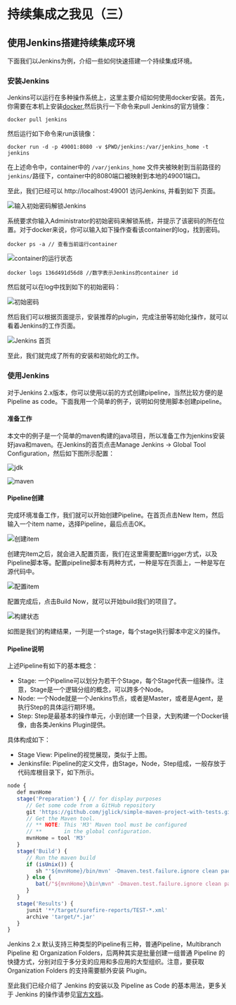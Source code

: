 # 持续集成之我见（三）

## 使用Jenkins搭建持续集成环境

下面我们以Jenkins为例，介绍一些如何快速搭建一个持续集成环境。

### 安装Jenkins

Jenkins可以运行在多种操作系统上，这里主要介绍如何使用docker安装。首先，你需要在本机上安装[docker](http://docker.io/),然后执行一下命令来pull Jenkins的官方镜像：

```
docker pull jenkins
```

然后运行如下命令来run该镜像：

```
docker run -d -p 49001:8080 -v $PWD/jenkins:/var/jenkins_home -t jenkins
```

在上述命令中，container中的 `/var/jenkins_home` 文件夹被映射到当前路径的 `jenkins/`路径下，container中的8080端口被映射到本地的49001端口。

至此，我们已经可以 http://localhost:49001 访问Jenkins, 并看到如下 页面。

![输入初始密码解锁Jenkins](/images/img_for_ci/jenkins_start.jpg)

系统要求你输入Administrator的初始密码来解锁系统，并提示了该密码的所在位置。对于docker来说，你可以输入如下操作查看该container的log，找到密码。

```
docker ps -a // 查看当前运行container
```

![container的运行状态](/images/img_for_ci/image.jpg)

```
docker logs 136d491d56d8 //数字表示Jenkins的container id
```

然后就可以在log中找到如下的初始密码：

![初始密码](/images/img_for_ci/password.jpg)

然后我们可以根据页面提示，安装推荐的plugin，完成注册等初始化操作，就可以看着Jenkins的工作页面。

![Jenkins 首页](/images/img_for_ci/jenkins.jpg)

至此，我们就完成了所有的安装和初始化的工作。

### 使用Jenkins

对于Jenkins 2.x版本，你可以使用以前的方式创建pipeline，当然比较方便的是Pipeline as code。下面我用一个简单的例子，说明如何使用脚本创建pipeline。

#### 准备工作

本文中的例子是一个简单的maven构建的java项目，所以准备工作为jenkins安装好java和maven。在Jenkins的首页点击Manage Jenkins -> Global Tool Configuration，然后如下图所示配置：

![jdk](/images/img_for_ci/jdk.jpg)

![maven](/images/img_for_ci/maven.jpg)

#### Pipeline创建

完成环境准备工作，我们就可以开始创建Pipeline。在首页点击New Item，然后输入一个item name，选择Pipeline，最后点击OK。

![创建item](/images/img_for_ci/new.jpg)

创建完item之后，就会进入配置页面，我们在这里需要配置trigger方式，以及Pipeline脚本等。配置pipeline脚本有两种方式，一种是写在页面上，一种是写在源代码中。

![配置item](/images/img_for_ci/script.jpg)

配置完成后，点击Build Now，就可以开始build我们的项目了。

![构建状态](/images/img_for_ci/build.jpg)

如图是我们的构建结果，一列是一个stage，每个stage执行脚本中定义的操作。

#### Pipeline说明

上述Pipeline有如下的基本概念：

* Stage: 一个Pipeline可以划分为若干个Stage，每个Stage代表一组操作。注意，Stage是一个逻辑分组的概念，可以跨多个Node。
* Node: 一个Node就是一个Jenkins节点，或者是Master，或者是Agent，是执行Step的具体运行期环境。
* Step: Step是最基本的操作单元，小到创建一个目录，大到构建一个Docker镜像，由各类Jenkins Plugin提供。

具体构成如下：

* Stage View: Pipeline的视觉展现，类似于上图。
* Jenkinsfile: Pipeline的定义文件，由Stage，Node，Step组成，一般存放于代码库根目录下，如下所示。

``` js
node {
   def mvnHome
   stage('Preparation') { // for display purposes
      // Get some code from a GitHub repository
      git 'https://github.com/jglick/simple-maven-project-with-tests.git'
      // Get the Maven tool.
      // ** NOTE: This 'M3' Maven tool must be configured
      // **       in the global configuration.           
      mvnHome = tool 'M3'
   }
   stage('Build') {
      // Run the maven build
      if (isUnix()) {
         sh "'${mvnHome}/bin/mvn' -Dmaven.test.failure.ignore clean package"
      } else {
         bat(/"${mvnHome}\bin\mvn" -Dmaven.test.failure.ignore clean package/)
      }
   }
   stage('Results') {
      junit '**/target/surefire-reports/TEST-*.xml'
      archive 'target/*.jar'
   }
}
```

Jenkins 2.x 默认支持三种类型的Pipeline有三种，普通Pipeline，Multibranch Pipeline 和 Organization Folders，后两种其实是批量创建一组普通 Pipeline 的快捷方式，分别对应于多分支的应用和多应用的大型组织。注意，要获取 Organization Folders 的支持需要额外安装 Plugin。

至此我们已经介绍了 Jenkins 的安装以及 Pipeline as Code 的基本用法，更多关于 Jenkins 的操作请参见[官方文档](https://jenkins.io/doc/)。


